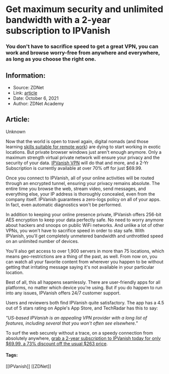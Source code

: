# Get maximum security and unlimited bandwidth with a 2-year subscription to IPVanish
### You don't have to sacrifice speed to get a great VPN, you can work and browse worry-free from anywhere and everywhere, as long as you choose the right one.

## Information:
+ Source: ZDNet
+ Link: [article](https://www.zdnet.com/article/get-maximum-security-and-unlimited-bandwidth-with-a-2-year-subscription-to-ipvanish/)
+ Date: October 6, 2021
+ Author: ZDNet Academy


## Article:
Unknown

Now that the world is open to travel again, digital nomads (and those learning [skills suitable for remote work](https://www.zdnet.com/article/boost-your-programming-skills-with-25-courses-on-html-java-python-aws-and-more-for-only-25/)) are dying to start working in exotic locations. But private browser windows just aren't enough anymore. Only a maximum strength virtual private network will ensure your privacy and the security of your data. [IPVanish VPN](https://academy.zdnet.com/sales/ipvanish-2-year-subscription?utm_source=zdnet.com&utm_medium=referral&utm_campaign=ipvanish-2-year-subscription&utm_term=scsf-512804&utm_content=a0x1P000004UQ57QAG&scsonar=1) will do that and more, and a 2-Yr Subscription is currently available at over 70% off for just $69.99. 


Once you connect to IPVanish, all of your online activities will be routed through an encrypted tunnel, ensuring your privacy remains absolute. The entire time you browse the web, stream video, send messages, and everything else, your IP address is thoroughly concealed, even from the company itself. IPVanish guarantees a zero-logs policy on all of your apps. In fact, even automatic diagnostics won't be performed. 

In addition to keeping your online presence private, IPVanish offers 256-bit AES encryption to keep your data perfectly safe. No need to worry anymore about hackers and snoops on public WiFi networks. And unlike a lot of other VPNs, you won't have to sacrifice speed in order to stay safe. With IPVanish, you'll get completely unmetered bandwidth and unthrottled speed on an unlimited number of devices. 

You'll also get access to over 1,900 servers in more than 75 locations, which means geo-restrictions are a thing of the past, as well. From now on, you can watch all your favorite content from wherever you happen to be without getting that irritating message saying it's not available in your particular location. 

Best of all, this all happens seamlessly. There are user-friendly apps for all platforms, no matter which device you're using. But if you do happen to run into any issues, IPVanish offers 24/7 customer support. 

Users and reviewers both find IPVanish quite satisfactory. The app has a 4.5 out of 5 stars rating on Apple's App Store, and TechRadar has this to say: 

*"US-based IPVanish is an appealing VPN provider with a long list of features, including several that you won't often see elsewhere."* 






To surf the web securely without a trace, on a speedy connection from absolutely anywhere, [grab a 2-year subscription to IPVanish today for only $69.99, a 73% discount off the usual $263 price](https://academy.zdnet.com/sales/ipvanish-2-year-subscription?utm_source=zdnet.com&utm_medium=referral&utm_campaign=ipvanish-2-year-subscription&utm_term=scsf-512804&utm_content=a0x1P000004UQ57QAG&scsonar=1). 





#### Tags:
[[IPVanish]] [[ZDNet]]
